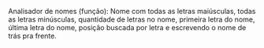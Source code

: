 Analisador de nomes (função): Nome com todas as letras maiúsculas,
todas as letras minúsculas, quantidade de letras no nome,
primeira letra do nome, última letra do nome, 
posição buscada por letra e escrevendo o nome de trás pra frente.